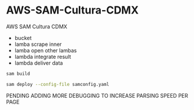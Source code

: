 # AWS-SAM-Cultura-CDMX
AWS SAM Cultura CDMX

- bucket
- lamba scrape inner
- lamba open other lambas
- lambda integrate result
- lambda deliver data

```bash
sam build

sam deploy --config-file samconfig.yaml 

```

PENDING ADDING MORE DEBUGGING TO INCREASE PARSING SPEED PER PAGE